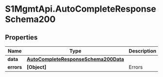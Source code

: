 # S1MgmtApi.AutoCompleteResponseSchema200

## Properties
Name | Type | Description | Notes
------------ | ------------- | ------------- | -------------
**data** | [**AutoCompleteResponseSchema200Data**](AutoCompleteResponseSchema200Data.md) |  | [optional] 
**errors** | **[Object]** | Errors | [optional] 


